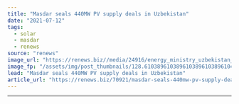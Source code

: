 ```yaml
---
title: "Masdar seals 440MW PV supply deals in Uzbekistan"
date: "2021-07-12"
tags: 
  - solar
  - masdar
  - renews
source: "renews"
image_url: "https://renews.biz//media/24916/energy_ministry_uzbekistan_credit_uzbekistan.jpeg?mode=crop&width=770&heightratio=0.6103896103896103896103896104&slimmage=true"
image_fp: "/assets/img/post_thumbnails/128.6103896103896103896103896104&slimmage=true"
lead: "Masdar seals 440MW PV supply deals in Uzbekistan"
article_url: "https://renews.biz/70921/masdar-seals-440mw-pv-supply-deals-in-uzbekistan/"
---
```


---
